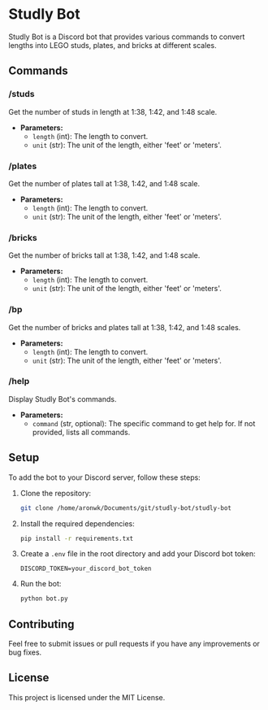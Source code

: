 # Studly Bot

Studly Bot is a Discord bot that provides various commands to convert lengths into LEGO studs, plates, and bricks at different scales.

## Commands

### /studs
Get the number of studs in length at 1:38, 1:42, and 1:48 scale.

- **Parameters:**
  - `length` (int): The length to convert.
  - `unit` (str): The unit of the length, either 'feet' or 'meters'.

### /plates
Get the number of plates tall at 1:38, 1:42, and 1:48 scale.

- **Parameters:**
  - `length` (int): The length to convert.
  - `unit` (str): The unit of the length, either 'feet' or 'meters'.

### /bricks
Get the number of bricks tall at 1:38, 1:42, and 1:48 scale.

- **Parameters:**
  - `length` (int): The length to convert.
  - `unit` (str): The unit of the length, either 'feet' or 'meters'.

### /bp
Get the number of bricks and plates tall at 1:38, 1:42, and 1:48 scales.

- **Parameters:**
  - `length` (int): The length to convert.
  - `unit` (str): The unit of the length, either 'feet' or 'meters'.

### /help
Display Studly Bot's commands.

- **Parameters:**
  - `command` (str, optional): The specific command to get help for. If not provided, lists all commands.

## Setup

To add the bot to your Discord server, follow these steps:

1. Clone the repository:
    ```bash
    git clone /home/aronwk/Documents/git/studly-bot/studly-bot
    ```

2. Install the required dependencies:
    ```bash
    pip install -r requirements.txt
    ```

3. Create a `.env` file in the root directory and add your Discord bot token:
    ```env
    DISCORD_TOKEN=your_discord_bot_token
    ```

4. Run the bot:
    ```bash
    python bot.py
    ```

## Contributing

Feel free to submit issues or pull requests if you have any improvements or bug fixes.

## License

This project is licensed under the MIT License.

